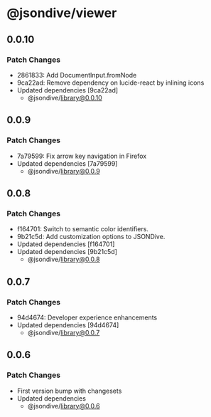 # @jsondive/viewer

## 0.0.10

### Patch Changes

- 2861833: Add DocumentInput.fromNode
- 9ca22ad: Remove dependency on lucide-react by inlining icons
- Updated dependencies [9ca22ad]
  - @jsondive/library@0.0.10

## 0.0.9

### Patch Changes

- 7a79599: Fix arrow key navigation in Firefox
- Updated dependencies [7a79599]
  - @jsondive/library@0.0.9

## 0.0.8

### Patch Changes

- f164701: Switch to semantic color identifiers.
- 9b21c5d: Add customization options to JSONDive.
- Updated dependencies [f164701]
- Updated dependencies [9b21c5d]
  - @jsondive/library@0.0.8

## 0.0.7

### Patch Changes

- 94d4674: Developer experience enhancements
- Updated dependencies [94d4674]
  - @jsondive/library@0.0.7

## 0.0.6

### Patch Changes

- First version bump with changesets
- Updated dependencies
  - @jsondive/library@0.0.6
